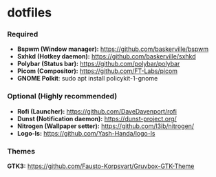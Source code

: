 # dotfiles

### Required

- **Bspwm (Window manager):** https://github.com/baskerville/bspwm
- **Sxhkd (Hotkey daemon):** https://github.com/baskerville/sxhkd
- **Polybar (Status bar):** https://github.com/polybar/polybar
- **Picom (Compositor):** https://github.com/FT-Labs/picom
- **GNOME Polkit**: sudo apt install policykit-1-gnome

### Optional (Highly recommended)

- **Rofi (Launcher):** https://github.com/DaveDavenport/rofi
- **Dunst (Notification daemon):** https://dunst-project.org/
- **Nitrogen (Wallpaper setter):** https://github.com/l3ib/nitrogen/
- **Logo-ls:** https://github.com/Yash-Handa/logo-ls

### Themes
**GTK3:** https://github.com/Fausto-Korpsvart/Gruvbox-GTK-Theme
